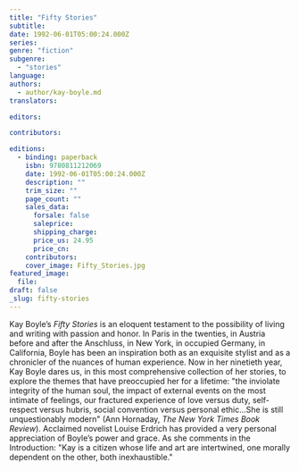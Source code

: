 ```yaml
---
title: "Fifty Stories"
subtitle:
date: 1992-06-01T05:00:24.000Z
series:
genre: "fiction"
subgenre:
  - "stories"
language:
authors:
  - author/kay-boyle.md
translators:

editors:

contributors:

editions:
  - binding: paperback
    isbn: 9780811212069
    date: 1992-06-01T05:00:24.000Z
    description: ""
    trim_size: ""
    page_count: ""
    sales_data:
      forsale: false
      saleprice:
      shipping_charge:
      price_us: 24.95
      price_cn:
    contributors:
    cover_image: Fifty_Stories.jpg
featured_image:
  file:
draft: false
_slug: fifty-stories
---
```


Kay Boyle’s _Fifty Stories_ is an eloquent testament to the possibility of living and writing with passion and honor. In Paris in the twenties, in Austria before and after the Anschluss, in New York, in occupied Germany, in California, Boyle has been an inspiration both as an exquisite stylist and as a chronicler of the nuances of human experience. Now in her ninetieth year, Kay Boyle dares us, in this most comprehensive collection of her stories, to explore the themes that have preoccupied her for a lifetime: "the inviolate integrity of the human soul, the impact of external events on the most intimate of feelings, our fractured experience of love versus duty, self-respect versus hubris, social convention versus personal ethic...She is still unquestionably modern" (Ann Hornaday, _The New York Times Book Review_). Acclaimed novelist Louise Erdrich has provided a very personal appreciation of Boyle’s power and grace. As she comments in the Introduction: "Kay is a citizen whose life and art are intertwined, one morally dependent on the other, both inexhaustible."

